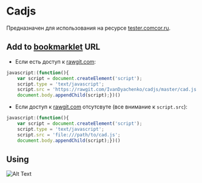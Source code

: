 # Cadjs

Предназначен для использования на ресурсе [tester.comcor.ru](http://tester.comcor.ru/).

## Add to [bookmarklet](https://en.wikipedia.org/wiki/Bookmarklet) URL
* Если есть доступ к [rawgit.com](https://rawgit.com/):
```js
javascript:(function(){
    var script = document.createElement('script');
    script.type = 'text/javascript';
    script.src = 'https://rawgit.com/IvanDyachenko/cadjs/master/cad.js';
    document.body.appendChild(script);})()
```
* Если доступ к [rawgit.com](https://rawgit.com/) отсутсвуте (все внимание к `script.src`):
```js
javascript:(function(){
    var script = document.createElement('script');
    script.type = 'text/javascript';
    script.src = 'file:///path/to/cad.js';
    document.body.appendChild(script);})()
```

## Using
![Alt Text](https://github.com/IvanDyachenko/cadjs/blob/master/cadjs.gif)

